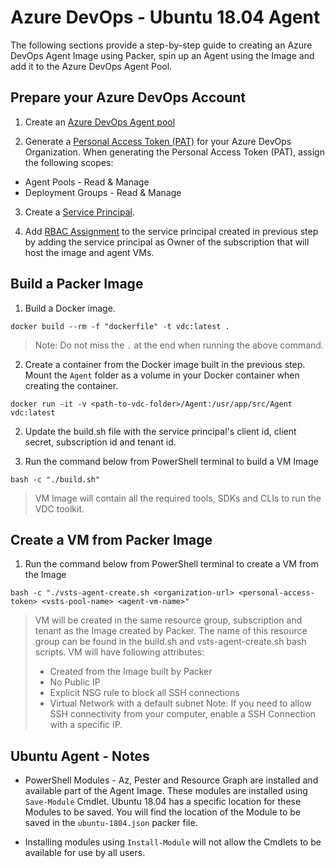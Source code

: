 # Azure DevOps - Ubuntu 18.04 Agent

The following sections provide a step-by-step guide to creating an Azure DevOps Agent Image using Packer, spin up an Agent using the Image and add it to the Azure DevOps Agent Pool.

## Prepare your Azure DevOps Account

1. Create an [Azure DevOps Agent pool](https://docs.microsoft.com/en-us/azure/devops/pipelines/agents/pools-queues?view=azure-devops#creating-agent-pools)

2. Generate a [Personal Access Token (PAT)](https://docs.microsoft.com/en-us/azure/devops/organizations/accounts/use-personal-access-tokens-to-authenticate?view=azure-devops#create-personal-access-tokens-to-authenticate-access) for your Azure DevOps Organization. When generating the Personal Access Token (PAT), assign the following scopes:

* Agent Pools - Read & Manage
* Deployment Groups - Read & Manage

3. Create a [Service Principal](https://docs.microsoft.com/en-us/powershell/azure/create-azure-service-principal-azureps?view=azps-2.4.0).

4. Add [RBAC Assignment](https://docs.microsoft.com/en-us/azure/role-based-access-control/role-assignments-portal#add-a-role-assignment) to the service principal created in previous step by adding the service principal as Owner of the subscription that will host the image and agent VMs.

## Build a Packer Image

1. Build a Docker image.

```
docker build --rm -f "dockerfile" -t vdc:latest .
```

> Note: Do not miss the `.` at the end when running the above command.

2. Create a container from the Docker image built in the previous step. Mount the `Agent` folder as a volume in your Docker container when creating the container.

```
docker run -it -v <path-to-vdc-folder>/Agent:/usr/app/src/Agent vdc:latest
```

2. Update the build.sh file with the service principal's client id, client secret, subscription id and tenant id.

3. Run the command below from PowerShell terminal to build a VM Image

```
bash -c "./build.sh"
```

> VM Image will contain all the required tools, SDKs and CLIs to run the VDC toolkit.

## Create a VM from Packer Image

1. Run the command below from PowerShell terminal to create a VM from the Image

```
bash -c "./vsts-agent-create.sh <organization-url> <personal-access-token> <vsts-pool-name> <agent-vm-name>"
```

> VM will be created in the same resource group, subscription and tenant as the Image created by Packer. The name of this resource group can be found in the build.sh and vsts-agent-create.sh bash scripts.
> VM will have following attributes:
> * Created from the Image built by Packer
> * No Public IP
> * Explicit NSG rule to block all SSH connections
> * Virtual Network with a default subnet
> Note: If you need to allow SSH connectivity from your computer, enable a SSH Connection with a specific IP.

## Ubuntu Agent - Notes

* PowerShell Modules - Az, Pester and Resource Graph are installed and available part of the Agent Image. These modules are installed using `Save-Module` Cmdlet. Ubuntu 18.04 has a specific location for these Modules to be saved. You will find the location of the Module to be saved in the `ubuntu-1804.json` packer file. 

* Installing modules using `Install-Module` will not allow the Cmdlets to be available for use by all users.
